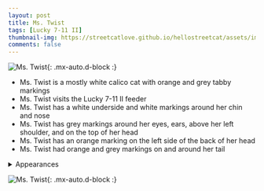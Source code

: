 ```yaml
---
layout: post 
title: Ms. Twist
tags: [Lucky 7-11 II]
thumbnail-img: https://streetcatlove.github.io/hellostreetcat/assets/img/ms_twist.png
comments: false
---
```


![Ms. Twist](https://streetcatlove.github.io/hellostreetcat/assets/img/ms_twist.png){: .mx-auto.d-block :}

* Ms. Twist is a mostly white calico cat with orange and grey tabby markings
* Ms. Twist visits the Lucky 7-11 II feeder
* Ms. Twist has a white underside and white markings around her chin and nose
* Ms. Twist has grey markings around her eyes, ears, above her left shoulder, and on the top of her head
* Ms. Twist has an orange marking on the left side of the back of her head
* Ms. Twist had orange and grey markings on and around her tail

<details>
<summary>Appearances</summary>
<ul>
	<li><a href="https://youtu.be/jVh0BLVcV48?si=XbobsUth-2FDBtdH">8/19/24 09:44</a></li>
	<li><a href="https://youtu.be/fzMttqN54sw?si=VMOCb555YPgNlewO&t=104">8/20/24 02:04</a></li>
</ul>
</details>

![Ms. Twist](https://streetcatlove.github.io/hellostreetcat/assets/img/ms_twist0.png){: .mx-auto.d-block :}
